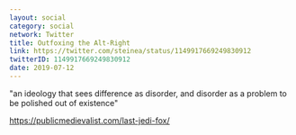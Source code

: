 ```yaml
---
layout: social
category: social
network: Twitter
title: Outfoxing the Alt-Right
link: https://twitter.com/steinea/status/1149917669249830912
twitterID: 1149917669249830912
date: 2019-07-12
---
```


"an ideology that sees difference as disorder, and disorder as a problem to be polished out of existence"

<https://publicmedievalist.com/last-jedi-fox/>
